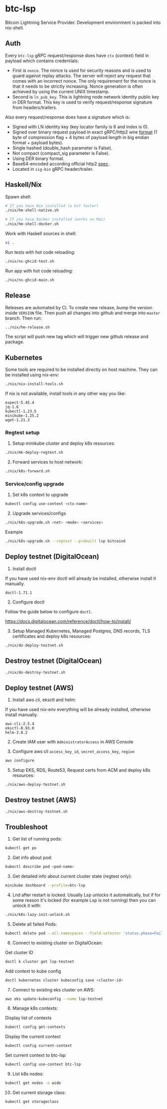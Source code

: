 # btc-lsp

Bitcoin Lightning Service Provider. Development environment is packed into nix-shell.

## Auth

Every `btc-lsp` gRPC request/response does have `ctx` (context) field in payload which contains credentials:

- First is `nonce`.  The nonce is used for security reasons and is used to guard against replay attacks. The server will reject any request that comes with an incorrect nonce. The only requirement for the nonce is that it needs to be strictly increasing. Nonce generation is often achieved by using the current UNIX timestamp.
- Second is `ln_pub_key`. This is lightning node network identity public key in DER format. This key is used to verify request/response signature from headers/trailers.

Also every request/response does have a signature which is:

- Signed with LN identity key (key locator family is 6 and index is 0).
- Signed over binary request payload in exact gRPC/http2 wire [format](https://github.com/grpc/grpc/blob/master/doc/PROTOCOL-HTTP2.md) (1 byte of compression flag + 4 bytes of payload length in big endian format + payload bytes).
- Single hashed (double_hash parameter is False).
- Not compact (compact_sig parameter is False).
- Using DER binary format.
- Base64-encoded according official http2 [spec](https://github.com/grpc/grpc/blob/master/doc/PROTOCOL-HTTP2.md).
- Located in `sig-bin` gRPC header/trailer.

## Haskell/Nix

Spawn shell:

```sh
# If you have Nix installed (a bit faster)
./nix/hm-shell-native.sh

# If you have Docker installed (works on Mac)
./nix/hm-shell-docker.sh
```

Work with Haskell sources in shell:

```sh
vi .
```

Run tests with hot code reloading:

```sh
./nix/ns-ghcid-test.sh
```

Run app with hot code reloading:

```sh
./nix/ns-ghcid-main.sh
```

## Release

Releases are automated by CI. To create new release, bump the version inside `VERSION` file. Then push all changes into github and merge into `master` branch. Then run:

```sh
../nix/hm-release.sh
```

The script will push new tag which will trigger new github release and package.

## Kubernetes

Some tools are required to be installed directly on host machine. They can be installed using nix-env:

```sh
./nix/nix-install-tools.sh
```

If nix is not available, install tools in any other way you like:

```
expect-5.45.4
jq-1.6
kubectl-1.23.5
minikube-1.25.2
wget-1.21.3
```

### Regtest setup

1. Setup minikube cluster and deploy k8s resources:

```sh
./nix/mk-deploy-regtest.sh
```

2. Forward services to host network:

```sh
./nix/k8s-forward.sh
```

### Service/config upgrade

1. Set k8s context to upgrade

```sh
kubectl config use-context <ctx-name>
```

2. Upgrade services/configs

```sh
./nix/k8s-upgrade.sh <net> <mode> <services>
```

Example

```sh
./nix/k8s-upgrade.sh --regtest --prebuilt lsp bitcoind
```

## Deploy testnet (DigitalOcean)

1. Install doctl

If you have used nix-env doctl will already be installed, otherwise install it manually.

```
doctl-1.71.1
```

2. Configure doctl

Follow the guide below to configure `doctl`.

https://docs.digitalocean.com/reference/doctl/how-to/install/

3. Setup Managed Kubernetes, Managed Postgres, DNS records, TLS certificates and deploy k8s resources:

```sh
./nix/do-deploy-testnet.sh
```

## Destroy testnet (DigitalOcean)

```sh
./nix/do-destroy-testnet.sh
```

## Deploy testnet (AWS)

1. Install aws cli, eksctl and helm:

If you have used nix-env everything will be already installed, otherwise install manually.

```
aws-cli-2.5.4
eksctl-0.93.0
helm-3.8.2
```

2. Create IAM user with `AdministratorAccess` in AWS Console

3. Configure aws cli `access_key_id`, `secret_access_key`, `region`

```sh
aws configure
```

5. Setup EKS, RDS, Route53, Request certs from ACM and deploy k8s resources:

```sh
./nix/aws-deploy-testnet.sh
```

## Destroy testnet (AWS)

```sh
./nix/aws-destroy-testnet.sh
```

## Troubleshoot

1. Get list of running pods:

```sh
kubectl get po
```

2. Get info about pod:

```sh
kubectl describe pod <pod-name>
```

3. Get detailed info about current cluster state (regtest only):

```sh
minikube dashboard --profile=btc-lsp
```

4. Lnd after restart is locked. Usually Lsp unlocks it automatically, but if for some reason it's locked (for example Lsp is not running) then you can unlock it with:

```sh
./nix/k8s-lazy-init-unlock.sh
```

5. Delete all failed Pods:

```sh
kubectl delete pod --all-namespaces --field-selector 'status.phase=Failed'
```

6. Connect to existing cluster on DigitalOcean:

Get cluster ID

```sh
doctl k cluster get lsp-testnet
```

Add context to kube config

```sh
doctl kubernetes cluster kubeconfig save <cluster-id>
```

7. Connect to existing eks cluster on AWS:

```sh
aws eks update-kubeconfig --name lsp-testnet
```

8. Manage k8s contexts:

Display list of contexts

```sh
kubectl config get-contexts
```

Display the current context

```sh
kubectl config current-context
```

Set current context to btc-lsp

```sh
kubectl config use-context btc-lsp
```

9. List k8s nodes:

```sh
kubectl get nodes -o wide
```

10. Get current storage class:

```sh
kubectl get storageclass
```
